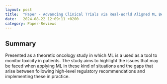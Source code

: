 ```yaml
---
layout: post
title:  "Paper - Advancing Clinical Trials via Real-World Aligned ML Best Practices"
date:   2024-08-22 12:09:11 +0200
category: Paper-Reviews
---
```


## Summary

Presented as a theoretic oncology study in which ML is a used as a tool to monitor toxicity in patients. The study aims to highlight the issues that may be faced when applying ML in these kind of situations and the gaps that arise between following high-level regulatory recommendations and implementing these in practice. 
